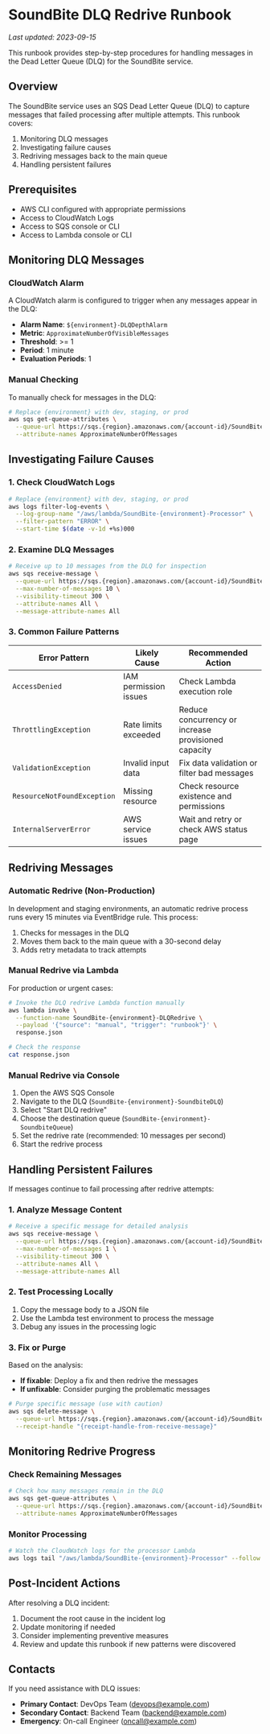 # SoundBite DLQ Redrive Runbook

_Last updated: 2023-09-15_

This runbook provides step-by-step procedures for handling messages in the Dead Letter Queue (DLQ) for the SoundBite service.

## Overview

The SoundBite service uses an SQS Dead Letter Queue (DLQ) to capture messages that failed processing after multiple attempts. This runbook covers:

1. Monitoring DLQ messages
2. Investigating failure causes
3. Redriving messages back to the main queue
4. Handling persistent failures

## Prerequisites

- AWS CLI configured with appropriate permissions
- Access to CloudWatch Logs
- Access to SQS console or CLI
- Access to Lambda console or CLI

## Monitoring DLQ Messages

### CloudWatch Alarm

A CloudWatch alarm is configured to trigger when any messages appear in the DLQ:

- **Alarm Name**: `${environment}-DLQDepthAlarm`
- **Metric**: `ApproximateNumberOfVisibleMessages`
- **Threshold**: >= 1
- **Period**: 1 minute
- **Evaluation Periods**: 1

### Manual Checking

To manually check for messages in the DLQ:

```bash
# Replace {environment} with dev, staging, or prod
aws sqs get-queue-attributes \
  --queue-url https://sqs.{region}.amazonaws.com/{account-id}/SoundBite-{environment}-SoundbiteDLQ \
  --attribute-names ApproximateNumberOfMessages
```

## Investigating Failure Causes

### 1. Check CloudWatch Logs

```bash
# Replace {environment} with dev, staging, or prod
aws logs filter-log-events \
  --log-group-name "/aws/lambda/SoundBite-{environment}-Processor" \
  --filter-pattern "ERROR" \
  --start-time $(date -v-1d +%s)000
```

### 2. Examine DLQ Messages

```bash
# Receive up to 10 messages from the DLQ for inspection
aws sqs receive-message \
  --queue-url https://sqs.{region}.amazonaws.com/{account-id}/SoundBite-{environment}-SoundbiteDLQ \
  --max-number-of-messages 10 \
  --visibility-timeout 300 \
  --attribute-names All \
  --message-attribute-names All
```

### 3. Common Failure Patterns

| Error Pattern | Likely Cause | Recommended Action |
|---------------|--------------|-------------------|
| `AccessDenied` | IAM permission issues | Check Lambda execution role |
| `ThrottlingException` | Rate limits exceeded | Reduce concurrency or increase provisioned capacity |
| `ValidationException` | Invalid input data | Fix data validation or filter bad messages |
| `ResourceNotFoundException` | Missing resource | Check resource existence and permissions |
| `InternalServerError` | AWS service issues | Wait and retry or check AWS status page |

## Redriving Messages

### Automatic Redrive (Non-Production)

In development and staging environments, an automatic redrive process runs every 15 minutes via EventBridge rule. This process:

1. Checks for messages in the DLQ
2. Moves them back to the main queue with a 30-second delay
3. Adds retry metadata to track attempts

### Manual Redrive via Lambda

For production or urgent cases:

```bash
# Invoke the DLQ redrive Lambda function manually
aws lambda invoke \
  --function-name SoundBite-{environment}-DLQRedrive \
  --payload '{"source": "manual", "trigger": "runbook"}' \
  response.json

# Check the response
cat response.json
```

### Manual Redrive via Console

1. Open the AWS SQS Console
2. Navigate to the DLQ (`SoundBite-{environment}-SoundbiteDLQ`)
3. Select "Start DLQ redrive"
4. Choose the destination queue (`SoundBite-{environment}-SoundbiteQueue`)
5. Set the redrive rate (recommended: 10 messages per second)
6. Start the redrive process

## Handling Persistent Failures

If messages continue to fail processing after redrive attempts:

### 1. Analyze Message Content

```bash
# Receive a specific message for detailed analysis
aws sqs receive-message \
  --queue-url https://sqs.{region}.amazonaws.com/{account-id}/SoundBite-{environment}-SoundbiteDLQ \
  --max-number-of-messages 1 \
  --visibility-timeout 300 \
  --attribute-names All \
  --message-attribute-names All
```

### 2. Test Processing Locally

1. Copy the message body to a JSON file
2. Use the Lambda test environment to process the message
3. Debug any issues in the processing logic

### 3. Fix or Purge

Based on the analysis:

- **If fixable**: Deploy a fix and then redrive the messages
- **If unfixable**: Consider purging the problematic messages

```bash
# Purge specific message (use with caution)
aws sqs delete-message \
  --queue-url https://sqs.{region}.amazonaws.com/{account-id}/SoundBite-{environment}-SoundbiteDLQ \
  --receipt-handle "{receipt-handle-from-receive-message}"
```

## Monitoring Redrive Progress

### Check Remaining Messages

```bash
# Check how many messages remain in the DLQ
aws sqs get-queue-attributes \
  --queue-url https://sqs.{region}.amazonaws.com/{account-id}/SoundBite-{environment}-SoundbiteDLQ \
  --attribute-names ApproximateNumberOfMessages
```

### Monitor Processing

```bash
# Watch the CloudWatch logs for the processor Lambda
aws logs tail "/aws/lambda/SoundBite-{environment}-Processor" --follow
```

## Post-Incident Actions

After resolving a DLQ incident:

1. Document the root cause in the incident log
2. Update monitoring if needed
3. Consider implementing preventive measures
4. Review and update this runbook if new patterns were discovered

## Contacts

If you need assistance with DLQ issues:

- **Primary Contact**: DevOps Team (devops@example.com)
- **Secondary Contact**: Backend Team (backend@example.com)
- **Emergency**: On-call Engineer (oncall@example.com)